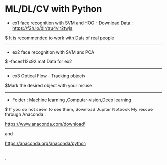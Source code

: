 # ML/DL/CV with Python



* ex1 face recognition with SVM and HOG - Download Data : https://f2h.io/dir/tru4vlr2twja

 $ It is recommended to work with Data of real people

****
* ex2 face recognition with SVM and PCA

$ -faces112x92.mat Data for ex2 
*****
* ex3 Optical Flow - Tracking objects

$Mark the desired object with your mouse
*****
* Folder : Machine learning  ,Computer-vision,Deep learning

$ If you do not seem to see them, download Jupiter Notbook
My rescue through Anaconda :

https://www.anaconda.com/download/

and 

https://anaconda.org/anaconda/python
  
 \
  .
